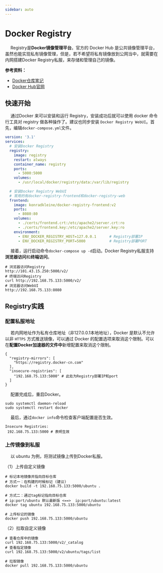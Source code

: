 ```yaml
---
sidebar: auto
---
```

# Docker Registry

​	　Registry是**Docker镜像管理平台**。官方的 Docker Hub 是公共镜像管理平台，虽然也能实现私有镜像管理，但是，若不希望将私有镜像放到公网当中，就需要在内网搭建Docker Registry私服，来存储和管理自己的镜像。



**参考资料：**

- <a href="./docker.html#docker仓库" target="_blank">Docker仓库笔记</a>
- [Docker Hub官网](https://hub.docker.com/)



## 快速开始

​	　通过Docker 来可以安装和运行 Registry，安装成功后就可以使用 docker 命令行工具对 registry 做各种操作了。建议也同步安装 `Docker Registry WebUI`。首先，编辑`docker-compose.yml`文件。

```yaml
version: '3.1'
services:
  # 安装Docker Registry
  registry:
    image: registry
    restart: always
    container_name: registry
    ports:
      - 5000:5000
    volumes:
      - /usr/local/docker/registry/data:/var/lib/registry
  
  # 安装Docker Registry WebUI
  # 常用的有docker-registry-frontend和docker-registry-web
  frontend:
    image: konradkleine/docker-registry-frontend:v2
    ports:
      - 8080:80
    volumes:
      - ./certs/frontend.crt:/etc/apache2/server.crt:ro
      - ./certs/frontend.key:/etc/apache2/server.key:ro
    environment:
      - ENV_DOCKER_REGISTRY_HOST=127.0.0.1      # Registry部署IP
      - ENV_DOCKER_REGISTRY_PORT=5000           # Registry部署PORT
```

​	　接着，运行启动命令`docker-compose up -d`启动。Docker Registry私服支持**浏览器访问**和**终端访问**。

```shell
# 浏览器访问Registry
http://101.43.15.250:5000/v2/
# 终端访问Registry
curl http://192.168.75.133:5000/v2/
# 浏览器访问WebUI
http://192.168.75.133:8080
```



## Registry实践

### 配置私服地址

​	　若内网地址作为私有仓库地址（非127.0.0.1本地地址），Docker 是默认不允许以非 `HTTPS` 方式推送镜像，可以通过 Docker 的配置选项来取消这个限制。可以在**配置Docker加速器的文件中**新增配置来取消这个限制。

```json{5-7}
{
  "registry-mirrors": [
    "https://registry.docker-cn.com"
  ],
  "insecure-registries": [
    "192.168.75.133:5000" # 此处为Registry部署IP和port
  ]
}
```

​	　配置完成后，重启Docker。

```shell
sudo systemctl daemon-reload
sudo systemctl restart docker
```

​	　最后，通过`docker info`命令检查客户端配置是否生效。

```shell
Insecure Registries:
 192.168.75.133:5000 # 表明生效
```



### 上传镜像到私服

​	　以 ubuntu 为例，将测试镜像上传到Docker私服。

（1）上传自定义镜像

```shell
# 标记本地镜像并指向目标仓库
# 方式一：在构建的时候标记 (建议) 
docker build -t 192.168.75.133:5000/ubuntu .

# 方式二：通过tag标记指向目标仓库
# ip:port/ubuntu 默认最新版 <==>  ip:port/ubuntu:latest 
docker tag ubuntu 192.168.75.133:5000/ubuntu

# 上传标记的镜像
docker push 192.168.75.133:5000/ubuntu
```



（2）拉取自定义镜像

```shell
# 查看仓库中的镜像
curl 192.168.75.133:5000/v2/_catalog
# 查看指定镜像
curl 192.168.75.133:5000/v2/ubuntu/tags/list

# 拉取镜像
docker pull 192.168.75.133:5000/ubuntu
```


